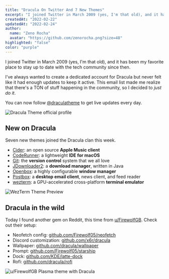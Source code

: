 ```yaml
---
title: "Dracula On Twitter And 7 New Themes"
excerpt: "I joined Twitter in March 2009 (yes, I'm that old), and it has been my favorite place to stay up to date with the tech community since then."
createdAt: "2022-02-22"
updatedAt: "2022-02-24"
author:
  name: "Zeno Rocha"
  avatar: "https://github.com/zenorocha.png?size=48"
highlighted: "false"
color: "purple"
---
```


I joined Twitter in March 2009 (yes, I'm that old), and it has been my favorite place to stay up to date with the tech community since then.

I've always wanted to create a dedicated account for Dracula but never felt like it had enough updates to keep it active. This email list made me realize that there's a TON of stuff happening in the community, so I decided to _just do it_.

You can now follow [@draculatheme](https://twitter.com/draculatheme) to get live updates every day.

![Dracula Theme official profile](/static/img/blog/dracula-on-twitter-and-7-new-themes-a.png)

## New on Dracula

Seven new themes joined the Dracula clan this week.

- [Cider](/cider): an open source **Apple Music client**
- [CodeRunner](/coderunner): a lightweight **IDE for macOS**
- [Git](/git): the **version control** system that we all love
- [JDownloader2](/jdownloader2): a **download manager**, written in Java
- [Openbox](/openbox): a highly configurable **window manager**
- [Postbox](/postbox): a **desktop email client**, news client, and feed reader
- [wezterm](/wezterm): a GPU-accelerated cross-platform **terminal emulator**

![WezTerm Theme Preview](/static/img/blog/dracula-on-twitter-and-7-new-themes-b.png)

## Dracula in the wild

Today I found another gem on Reddit, this time from [u/FirewolfGB](https://www.reddit.com/r/unixporn/comments/srlgdg/plasma_dracula_i_like_the_new_kde_blur_a_lot/). Check out their setup:

- Neofetch config: [github.com/Firewolf05/neofetch](https://github.com/Firewolf05/neofetch)
- Discord customization: [github.com/x6r/dracula](https://github.com/x6r/dracula)
- Wallpaper: [github.com/dracula/wallpaper](https://github.com/dracula/wallpaper)
- Prompt: [github.com/Firewolf05/starship](https://github.com/Firewolf05/starship)
- Dock: [github.com/KDE/latte-dock](https://github.com/KDE/latte-dock)
- Rofi: [github.com/dracula/rofi](https://github.com/dracula/rofi)

![u/FirewolfGB Plasma theme with Dracula](/static/img/blog/dracula-on-twitter-and-7-new-themes-c.png)
